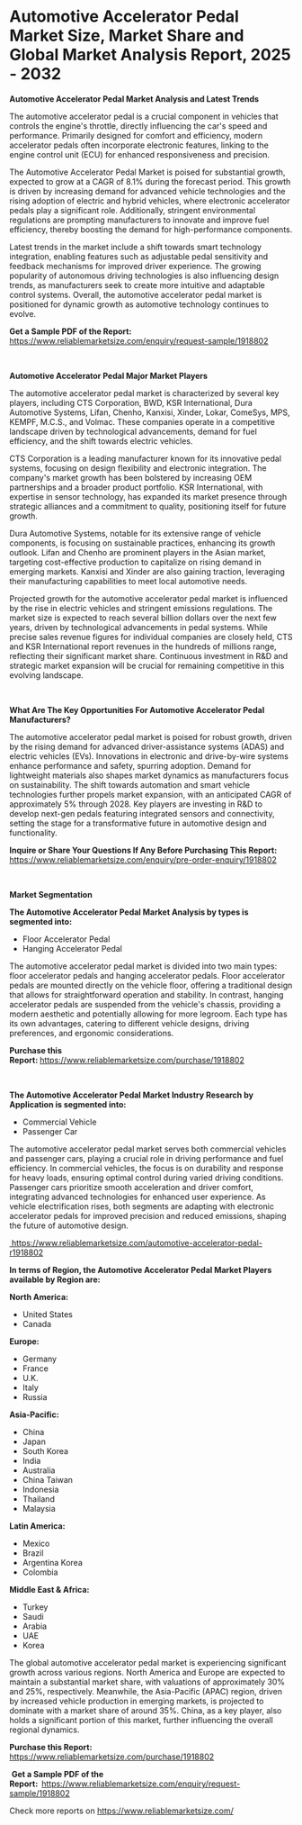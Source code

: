 <p><h1>Automotive Accelerator Pedal Market Size, Market Share and Global Market Analysis Report, 2025 - 2032</h1></p><p><strong>Automotive Accelerator Pedal Market Analysis and Latest Trends</strong></p>
<p><p>The automotive accelerator pedal is a crucial component in vehicles that controls the engine's throttle, directly influencing the car's speed and performance. Primarily designed for comfort and efficiency, modern accelerator pedals often incorporate electronic features, linking to the engine control unit (ECU) for enhanced responsiveness and precision. </p><p>The Automotive Accelerator Pedal Market is poised for substantial growth, expected to grow at a CAGR of 8.1% during the forecast period. This growth is driven by increasing demand for advanced vehicle technologies and the rising adoption of electric and hybrid vehicles, where electronic accelerator pedals play a significant role. Additionally, stringent environmental regulations are prompting manufacturers to innovate and improve fuel efficiency, thereby boosting the demand for high-performance components.</p><p>Latest trends in the market include a shift towards smart technology integration, enabling features such as adjustable pedal sensitivity and feedback mechanisms for improved driver experience. The growing popularity of autonomous driving technologies is also influencing design trends, as manufacturers seek to create more intuitive and adaptable control systems. Overall, the automotive accelerator pedal market is positioned for dynamic growth as automotive technology continues to evolve.</p></p>
<p><strong>Get a Sample PDF of the Report:&nbsp;</strong> <a href="https://www.reliablemarketsize.com/enquiry/request-sample/1918802?utm_campaign=2384&utm_medium=2&utm_source=Github&utm_content=ia&utm_term=28032025&utm_id=automotive-accelerator-pedal">https://www.reliablemarketsize.com/enquiry/request-sample/1918802</a></p>
<p>&nbsp;</p>
<p><strong>Automotive Accelerator Pedal Major Market Players</strong></p>
<p><p>The automotive accelerator pedal market is characterized by several key players, including CTS Corporation, BWD, KSR International, Dura Automotive Systems, Lifan, Chenho, Kanxisi, Xinder, Lokar, ComeSys, MPS, KEMPF, M.C.S., and Volmac. These companies operate in a competitive landscape driven by technological advancements, demand for fuel efficiency, and the shift towards electric vehicles.</p><p>CTS Corporation is a leading manufacturer known for its innovative pedal systems, focusing on design flexibility and electronic integration. The company's market growth has been bolstered by increasing OEM partnerships and a broader product portfolio. KSR International, with expertise in sensor technology, has expanded its market presence through strategic alliances and a commitment to quality, positioning itself for future growth.</p><p>Dura Automotive Systems, notable for its extensive range of vehicle components, is focusing on sustainable practices, enhancing its growth outlook. Lifan and Chenho are prominent players in the Asian market, targeting cost-effective production to capitalize on rising demand in emerging markets. Kanxisi and Xinder are also gaining traction, leveraging their manufacturing capabilities to meet local automotive needs.</p><p>Projected growth for the automotive accelerator pedal market is influenced by the rise in electric vehicles and stringent emissions regulations. The market size is expected to reach several billion dollars over the next few years, driven by technological advancements in pedal systems. While precise sales revenue figures for individual companies are closely held, CTS and KSR International report revenues in the hundreds of millions range, reflecting their significant market share. Continuous investment in R&D and strategic market expansion will be crucial for remaining competitive in this evolving landscape.</p></p>
<p>&nbsp;</p>
<p><strong>What Are The Key Opportunities For Automotive Accelerator Pedal Manufacturers?</strong></p>
<p><p>The automotive accelerator pedal market is poised for robust growth, driven by the rising demand for advanced driver-assistance systems (ADAS) and electric vehicles (EVs). Innovations in electronic and drive-by-wire systems enhance performance and safety, spurring adoption. Demand for lightweight materials also shapes market dynamics as manufacturers focus on sustainability. The shift towards automation and smart vehicle technologies further propels market expansion, with an anticipated CAGR of approximately 5% through 2028. Key players are investing in R&D to develop next-gen pedals featuring integrated sensors and connectivity, setting the stage for a transformative future in automotive design and functionality.</p></p>
<p><strong>Inquire or Share Your Questions If Any Before Purchasing This Report:</strong> <a href="https://www.reliablemarketsize.com/enquiry/pre-order-enquiry/1918802?utm_campaign=2384&utm_medium=2&utm_source=Github&utm_content=ia&utm_term=28032025&utm_id=automotive-accelerator-pedal">https://www.reliablemarketsize.com/enquiry/pre-order-enquiry/1918802</a></p>
<p>&nbsp;</p>
<p><strong>Market Segmentation</strong></p>
<p><strong>The Automotive Accelerator Pedal Market Analysis by types is segmented into:</strong></p>
<p><ul><li>Floor Accelerator Pedal</li><li>Hanging Accelerator Pedal</li></ul></p>
<p><p>The automotive accelerator pedal market is divided into two main types: floor accelerator pedals and hanging accelerator pedals. Floor accelerator pedals are mounted directly on the vehicle floor, offering a traditional design that allows for straightforward operation and stability. In contrast, hanging accelerator pedals are suspended from the vehicle's chassis, providing a modern aesthetic and potentially allowing for more legroom. Each type has its own advantages, catering to different vehicle designs, driving preferences, and ergonomic considerations.</p></p>
<p><strong>Purchase this Report:&nbsp;</strong><a href="https://www.reliablemarketsize.com/purchase/1918802?utm_campaign=2384&utm_medium=2&utm_source=Github&utm_content=ia&utm_term=28032025&utm_id=automotive-accelerator-pedal">https://www.reliablemarketsize.com/purchase/1918802</a></p>
<p>&nbsp;</p>
<p><strong>The Automotive Accelerator Pedal Market Industry Research by Application is segmented into:</strong></p>
<p><ul><li>Commercial Vehicle</li><li>Passenger Car</li></ul></p>
<p><p>The automotive accelerator pedal market serves both commercial vehicles and passenger cars, playing a crucial role in driving performance and fuel efficiency. In commercial vehicles, the focus is on durability and response for heavy loads, ensuring optimal control during varied driving conditions. Passenger cars prioritize smooth acceleration and driver comfort, integrating advanced technologies for enhanced user experience. As vehicle electrification rises, both segments are adapting with electronic accelerator pedals for improved precision and reduced emissions, shaping the future of automotive design.</p></p>
<p><a href="https://www.reliablemarketsize.com/automotive-accelerator-pedal-r1918802?utm_campaign=2384&utm_medium=2&utm_source=Github&utm_content=ia&utm_term=28032025&utm_id=automotive-accelerator-pedal">&nbsp;https://www.reliablemarketsize.com/automotive-accelerator-pedal-r1918802</a></p>
<p><strong>In terms of Region, the Automotive Accelerator Pedal Market Players available by Region are:</strong></p>
<p>
    <p> <strong> North America: </strong>
        <ul>
            <li>United States</li>
            <li>Canada</li>
        </ul>
        </p> 
    <p> <strong> Europe: </strong>
        <ul>
            <li>Germany</li>
            <li>France</li>
            <li>U.K.</li>
            <li>Italy</li>
            <li>Russia</li>
        </ul>
        </p> 
    <p> <strong> Asia-Pacific: </strong>
        <ul>
            <li>China</li>
            <li>Japan</li>
            <li>South Korea</li>
            <li>India</li>
            <li>Australia</li>
            <li>China Taiwan</li>
            <li>Indonesia</li>
            <li>Thailand</li>
            <li>Malaysia</li>
        </ul>
        </p> 
    <p> <strong> Latin America: </strong>
        <ul>
            <li>Mexico</li>
            <li>Brazil</li>
            <li>Argentina Korea</li>
            <li>Colombia</li>
        </ul>
        </p> 
    <p> <strong> Middle East & Africa: </strong>
        <ul>
            <li>Turkey</li>
            <li>Saudi</li>
            <li>Arabia</li>
            <li>UAE</li>
            <li>Korea</li>
        </ul>
    </p>
    </p>
<p><p>The global automotive accelerator pedal market is experiencing significant growth across various regions. North America and Europe are expected to maintain a substantial market share, with valuations of approximately 30% and 25%, respectively. Meanwhile, the Asia-Pacific (APAC) region, driven by increased vehicle production in emerging markets, is projected to dominate with a market share of around 35%. China, as a key player, also holds a significant portion of this market, further influencing the overall regional dynamics.</p></p>
<p><strong>Purchase this Report: </strong><a href="https://www.reliablemarketsize.com/purchase/1918802?utm_campaign=2384&utm_medium=2&utm_source=Github&utm_content=ia&utm_term=28032025&utm_id=automotive-accelerator-pedal">https://www.reliablemarketsize.com/purchase/1918802</a></p>
<p>&nbsp;<strong>Get a Sample PDF of the Report:&nbsp;&nbsp;</strong><a href="https://www.reliablemarketsize.com/enquiry/request-sample/1918802?utm_campaign=2384&utm_medium=2&utm_source=Github&utm_content=ia&utm_term=28032025&utm_id=automotive-accelerator-pedal">https://www.reliablemarketsize.com/enquiry/request-sample/1918802</a></p>
<p><strong></strong></p>
<p>Check more reports on <a href="https://www.reliablemarketsize.com/?utm_campaign=2384&utm_medium=2&utm_source=Github&utm_content=ia&utm_term=28032025&utm_id=automotive-accelerator-pedal">https://www.reliablemarketsize.com/</a></p>